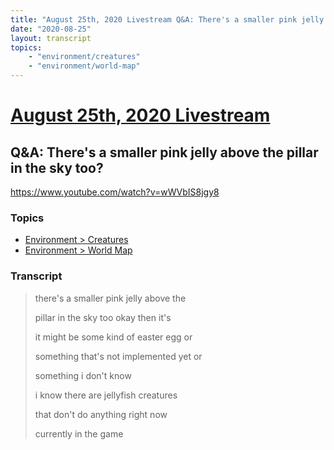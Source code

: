 ```yaml
---
title: "August 25th, 2020 Livestream Q&A: There's a smaller pink jelly above the pillar in the sky too?"
date: "2020-08-25"
layout: transcript
topics:
    - "environment/creatures"
    - "environment/world-map"
---
```

# [August 25th, 2020 Livestream](../2020-08-25.md)
## Q&A: There's a smaller pink jelly above the pillar in the sky too?
https://www.youtube.com/watch?v=wWVbIS8jgy8

### Topics
* [Environment > Creatures](../topics/environment/creatures.md)
* [Environment > World Map](../topics/environment/world-map.md)

### Transcript

> there's a smaller pink jelly above the
> 
> pillar in the sky too okay then it's
> 
> it might be some kind of easter egg or
> 
> something that's not implemented yet or
> 
> something i don't know
> 
> i know there are jellyfish creatures
> 
> that don't do anything right now
> 
> currently in the game
> 
